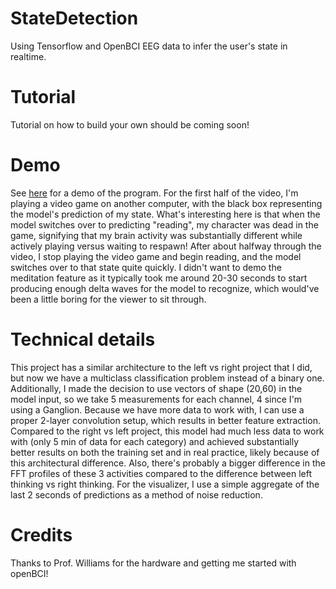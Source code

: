 # StateDetection
Using Tensorflow and OpenBCI EEG data to infer the user's state in realtime.

# Tutorial
Tutorial on how to build your own should be coming soon!

# Demo
See [here](https://drive.google.com/file/d/1OPYp-l1kXYGiru-VdRlFliqr6hPodywm/view?usp=sharing) for a demo of the program. For the first half of the video, I'm playing a video game on another computer, with the black box representing the model's prediction of my state. What's interesting here is that when the model switches over to predicting "reading", my character was dead in the game, signifying that my brain activity was substantially different while actively playing versus waiting to respawn! After about halfway through the video, I stop playing the video game and begin reading, and the model switches over to that state quite quickly. I didn't want to demo the meditation feature as it typically took me around 20-30 seconds to start producing enough delta waves for the model to recognize, which would've been a little boring for the viewer to sit through.

# Technical details
This project has a similar architecture to the left vs right project that I did, but now we have a multiclass classification problem instead of a binary one. Additionally, I made the decision to use vectors of shape (20,60) in the model input, so we take 5 measurements for each channel, 4 since I'm using a Ganglion. Because we have more data to work with, I can use a proper 2-layer convolution setup, which results in better feature extraction. Compared to the right vs left project, this model had much less data to work with (only 5 min of data for each category) and achieved substantially better results on both the training set and in real practice, likely because of this architectural difference. Also, there's probably a bigger difference in the FFT profiles of these 3 activities compared to the difference between left thinking vs right thinking. For the visualizer, I use a simple aggregate of the last 2 seconds of predictions as a method of noise reduction.

# Credits
Thanks to Prof. Williams for the hardware and getting me started with openBCI! 
